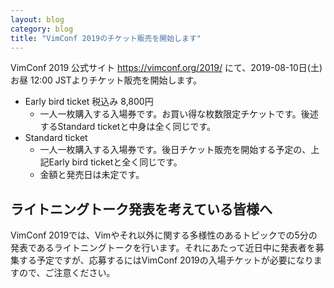 ```yaml
---
layout: blog
category: blog
title: "VimConf 2019のチケット販売を開始します"
---
```


VimConf 2019 公式サイト <https://vimconf.org/2019/> にて、2019-08-10日(土) お昼 12:00 JSTよりチケット販売を開始します。

* Early bird ticket 税込み 8,800円
    * 一人一枚購入する入場券です。お買い得な枚数限定チケットです。後述するStandard ticketと中身は全く同じです。
* Standard ticket
    * 一人一枚購入する入場券です。後日チケット販売を開始する予定の、上記Early bird ticketと全く同じです。
    * 金額と発売日は未定です。

## ライトニングトーク発表を考えている皆様へ

VimConf 2019では、Vimやそれ以外に関する多様性のあるトピックでの5分の発表であるライトニングトークを行います。それにあたって近日中に発表者を募集する予定ですが、応募するにはVimConf 2019の入場チケットが必要になりますので、ご注意ください。
